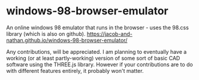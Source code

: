 # windows-98-browser-emulator
An online windows 98 emulator that runs in the browser - uses the 98.css library (which is also on github).
https://jacob-and-nathan.github.io/windows-98-browser-emulator/

Any contributions, will be appreciated. I am planning to eventually have a working (or at least partly-working) version of some sort of basic CAD software using the THREE.js library.
However if your contributions are to do with different features entirely, it probably won't matter.
